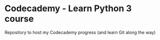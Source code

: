 # Codecademy - Learn Python 3 course
Repository to host my Codecademy progress (and learn Git along the way)
